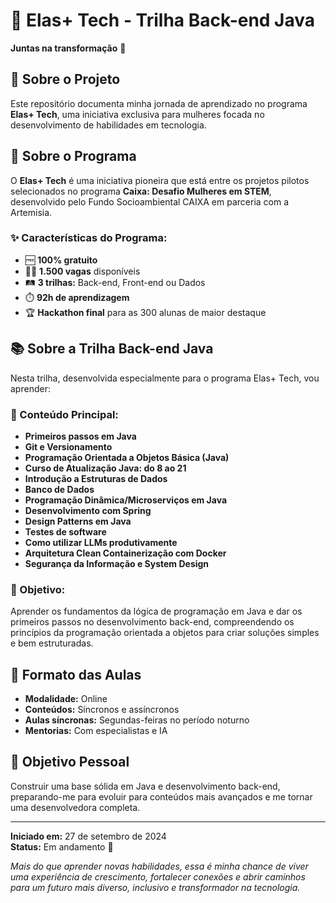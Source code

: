 # 🚀 Elas+ Tech - Trilha Back-end Java

**Juntas na transformação** 💜

## 📝 Sobre o Projeto

Este repositório documenta minha jornada de aprendizado no programa **Elas+ Tech**, uma iniciativa exclusiva para mulheres focada no desenvolvimento de habilidades em tecnologia.

## 🎯 Sobre o Programa

O **Elas+ Tech** é uma iniciativa pioneira que está entre os projetos pilotos selecionados no programa **Caixa: Desafio Mulheres em STEM**, desenvolvido pelo Fundo Socioambiental CAIXA em parceria com a Artemisia.

### ✨ Características do Programa:
- 🆓 **100% gratuito**
- 👩‍💻 **1.500 vagas** disponíveis
- 🛤️ **3 trilhas:** Back-end, Front-end ou Dados
- ⏱️ **92h de aprendizagem**
- 🏆 **Hackathon final** para as 300 alunas de maior destaque

## 📚 Sobre a Trilha Back-end Java

Nesta trilha, desenvolvida especialmente para o programa Elas+ Tech, vou aprender:

### 🎯 Conteúdo Principal:
- **Primeiros passos em Java**
- **Git e Versionamento**
- **Programação Orientada a Objetos Básica (Java)**
- **Curso de Atualização Java: do 8 ao 21**
- **Introdução a Estruturas de Dados**
- **Banco de Dados**
- **Programação Dinâmica/Microserviços em Java**
- **Desenvolvimento com Spring**
- **Design Patterns em Java**
- **Testes de software**
- **Como utilizar LLMs produtivamente**
- **Arquitetura Clean Containerização com Docker**
- **Segurança da Informação e System Design**

### 🎯 Objetivo:
Aprender os fundamentos da lógica de programação em Java e dar os primeiros passos no desenvolvimento back-end, compreendendo os princípios da programação orientada a objetos para criar soluções simples e bem estruturadas.

## 📅 Formato das Aulas

- **Modalidade:** Online
- **Conteúdos:** Síncronos e assíncronos
- **Aulas síncronas:** Segundas-feiras no período noturno
- **Mentorias:** Com especialistas e IA

## 🚀 Objetivo Pessoal

Construir uma base sólida em Java e desenvolvimento back-end, preparando-me para evoluir para conteúdos mais avançados e me tornar uma desenvolvedora completa.

---

**Iniciado em:** 27 de setembro de 2024  
**Status:** Em andamento 📖

*Mais do que aprender novas habilidades, essa é minha chance de viver uma experiência de crescimento, fortalecer conexões e abrir caminhos para um futuro mais diverso, inclusivo e transformador na tecnologia.*
